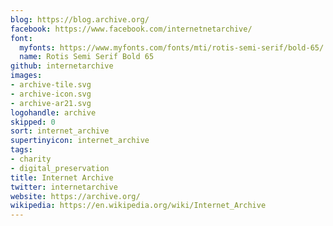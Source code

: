 ```yaml
---
blog: https://blog.archive.org/
facebook: https://www.facebook.com/internetnetarchive/
font:
  myfonts: https://www.myfonts.com/fonts/mti/rotis-semi-serif/bold-65/
  name: Rotis Semi Serif Bold 65
github: internetarchive
images:
- archive-tile.svg
- archive-icon.svg
- archive-ar21.svg
logohandle: archive
skipped: 0
sort: internet_archive
supertinyicon: internet_archive
tags:
- charity
- digital_preservation
title: Internet Archive
twitter: internetarchive
website: https://archive.org/
wikipedia: https://en.wikipedia.org/wiki/Internet_Archive
---
```

